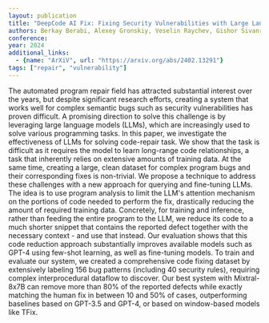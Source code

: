 ```yaml
---
layout: publication
title: "DeepCode AI Fix: Fixing Security Vulnerabilities with Large Language Models"
authors: Berkay Berabi, Alexey Gronskiy, Veselin Raychev, Gishor Sivanrupan, Victor Chibotaru, Martin Vechev
conference:
year: 2024
additional_links:
  - {name: "ArXiV", url: "https://arxiv.org/abs/2402.13291"}
tags: ["repair", "vulnerability"]
---
```

The automated program repair field has attracted substantial interest over the years, but despite significant research efforts, creating a system that works well for complex semantic bugs such as security vulnerabilities has proven difficult. A promising direction to solve this challenge is by leveraging large language models (LLMs), which are increasingly used to solve various programming tasks. In this paper, we investigate the effectiveness of LLMs for solving code-repair task. We show that the task is difficult as it requires the model to learn long-range code relationships, a task that inherently relies on extensive amounts of training data. At the same time, creating a large, clean dataset for complex program bugs and their corresponding fixes is non-trivial. We propose a technique to address these challenges with a new approach for querying and fine-tuning LLMs. The idea is to use program analysis to limit the LLM's attention mechanism on the portions of code needed to perform the fix, drastically reducing the amount of required training data. Concretely, for training and inference, rather than feeding the entire program to the LLM, we reduce its code to a much shorter snippet that contains the reported defect together with the necessary context - and use that instead. Our evaluation shows that this code reduction approach substantially improves available models such as GPT-4 using few-shot learning, as well as fine-tuning models. To train and evaluate our system, we created a comprehensive code fixing dataset by extensively labeling 156 bug patterns (including 40 security rules), requiring complex interprocedural dataflow to discover. Our best system with Mixtral-8x7B can remove more than 80% of the reported defects while exactly matching the human fix in between 10 and 50% of cases, outperforming baselines based on GPT-3.5 and GPT-4, or based on window-based models like TFix.
